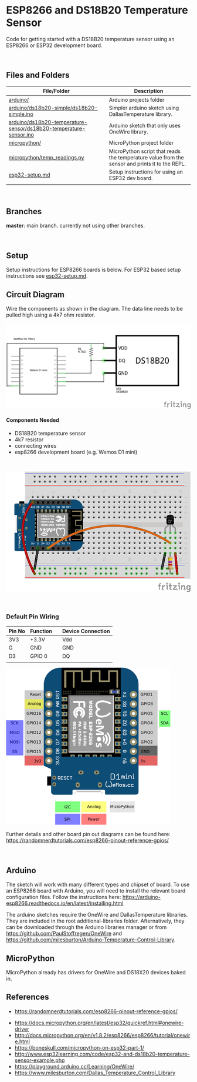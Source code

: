 # ESP8266 and DS18B20 Temperature Sensor

Code for getting started with a DS18B20 temperature sensor using an ESP8266 or ESP32 development board.

<br>

## Files and Folders

| File/Folder | Description |
|--- | --- |
| [arduino/](arduino/) | Arduino projects folder |
| [arduino/ds18b20-simple/ds18b20-simple.ino](arduino/ds18b20-simple/ds18b20-simple.ino) | Simpler arduino sketch using DallasTemperature library. |
| [arduino/ds18b20-temperature-sensor/ds18b20-temperature-sensor.ino](arduino/ds18b20-temperature-sensor/ds18b20-temperature-sensor.ino) | Arduino sketch that only uses OneWire library. |
| [micropython/](micropython/) | MicroPython project folder |
| [micropython/temp_readings.py](micropython/temp_readings.py) | MicroPython script that reads the temperature value from the sensor and prints it to the REPL. |
| [esp32-setup.md](esp32-setup.md) | Setup instructions for using an ESP32 dev board. |
|  |  |

<br>

## Branches

**master**: main branch. currently not using other branches.

<br>

## Setup

Setup instructions for ESP8266 boards is below. For ESP32 based setup instructions see [esp32-setup.md](esp32-setup.md).

## Circuit Diagram
Wire the components as shown in the diagram. The data line needs to be pulled high using a 4k7 ohm resistor.

![circuit diagram](assets/esp8266-ds18b20-temp-sensor-circuit-diagram_schem.png)

#### Components Needed
* DS18B20 temperature sensor
* 4k7 resistor
* connecting wires
* esp8266 development board (e.g. Wemos D1 mini)

<br />

![breadboard diagram](assets/esp8266-ds18b20-temp-sensor-circuit-diagram_bb.png)

<br />

### Default Pin Wiring

| Pin No | Function |  | Device Connection |
| --- | --- | --- | --- |
| 3V3 | +3.3V |  | Vdd |
| G | GND |  | GND |
| D3 | GPIO 0 |  | DQ |
|  |  |  |  |

![pin diagram](assets/wemos-d1-mini-pinout.png)

Further details and other board pin out diagrams can be found here: https://randomnerdtutorials.com/esp8266-pinout-reference-gpios/

<br>

## Arduino

The sketch will work with many different types and chipset of board. To use an ESP8266 board with Arduino, you will need to install the relevant board configuration files. Follow the instructions here: https://arduino-esp8266.readthedocs.io/en/latest/installing.html

The arduino sketches require the OneWire and DallasTemperature libraries. They are included in the root additional-libraries folder. Afternatively, they can be downloaded through the Arduino libraries manager or from https://github.com/PaulStoffregen/OneWire and https://github.com/milesburton/Arduino-Temperature-Control-Library.

## MicroPython

MicroPython already has drivers for OneWire and DS18X20 devices baked in.

## References

- https://randomnerdtutorials.com/esp8266-pinout-reference-gpios/

* https://docs.micropython.org/en/latest/esp32/quickref.html#onewire-driver
* http://docs.micropython.org/en/v1.8.2/esp8266/esp8266/tutorial/onewire.html
* https://boneskull.com/micropython-on-esp32-part-1/
* http://www.esp32learning.com/code/esp32-and-ds18b20-temperature-sensor-example.php
* https://playground.arduino.cc/Learning/OneWire/
* https://www.milesburton.com/Dallas_Temperature_Control_Library
